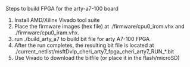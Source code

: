 Steps to build FPGA for the arty-a7-100 board
1. Install AMD/Xilinx Vivado tool suite
2. Place the firmware images (hex file) at ./firmware/cpu0_irom.vhx and ./firmware/cpu0_iram.vhx.
3. run ./build_arty_a7 to build bit file for arty A7-100 FPGA
4. After the run completes, the resulting bit file is located at ./current_netlist/msftDvIp_cheri_arty7_fpga_cheri_arty7_RUN_*.bit
5. Use Vivado to download the bitfile (or place it in the flash/microSD)
